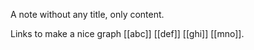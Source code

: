 A note without any title, only content.

Links to make a nice graph [[abc]] [[def]] [[ghi]] [[mno]].